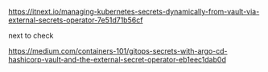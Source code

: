 https://itnext.io/managing-kubernetes-secrets-dynamically-from-vault-via-external-secrets-operator-7e51d71b56cf

next to check

https://medium.com/containers-101/gitops-secrets-with-argo-cd-hashicorp-vault-and-the-external-secret-operator-eb1eec1dab0d